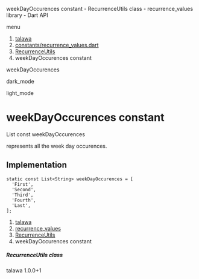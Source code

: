 




weekDayOccurences constant - RecurrenceUtils class - recurrence\_values library - Dart API







menu

1. [talawa](../../index.html)
2. [constants/recurrence\_values.dart](../../constants_recurrence_values/constants_recurrence_values-library.html)
3. [RecurrenceUtils](../../constants_recurrence_values/RecurrenceUtils-class.html)
4. weekDayOccurences constant

weekDayOccurences


dark\_mode

light\_mode




# weekDayOccurences constant


List<String>
const weekDayOccurences

represents all the week day occurences.


## Implementation

```
static const List<String> weekDayOccurences = [
  'First',
  'Second',
  'Third',
  'Fourth',
  'Last',
];
```

 


1. [talawa](../../index.html)
2. [recurrence\_values](../../constants_recurrence_values/constants_recurrence_values-library.html)
3. [RecurrenceUtils](../../constants_recurrence_values/RecurrenceUtils-class.html)
4. weekDayOccurences constant

##### RecurrenceUtils class





talawa
1.0.0+1






